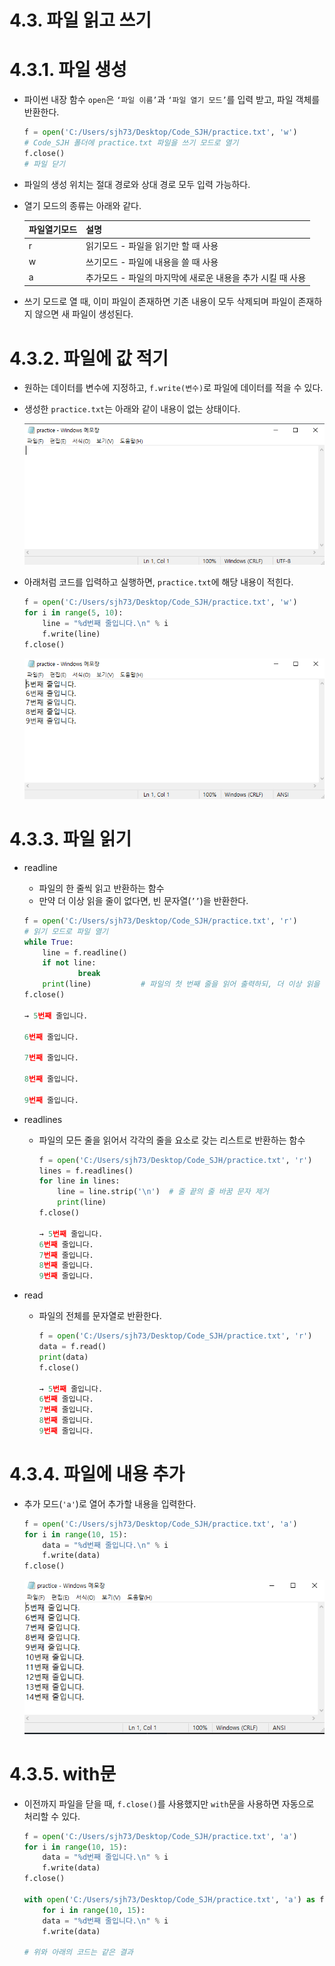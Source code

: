 # 4.3. 파일 읽고 쓰기

# 4.3.1. 파일 생성

- 파이썬 내장 함수 `open`은 `‘파일 이름’`과 `‘파일 열기 모드’`를 입력 받고, 파일 객체를 반환한다.
  
    ```python
    f = open('C:/Users/sjh73/Desktop/Code_SJH/practice.txt', 'w')
    # Code_SJH 폴더에 practice.txt 파일을 쓰기 모드로 열기
    f.close()
    # 파일 닫기
    ```
    
- 파일의 생성 위치는 절대 경로와 상대 경로 모두 입력 가능하다.

- 열기 모드의 종류는 아래와 같다.
  
  
    | 파일열기모드 | 설명 |
    | --- | --- |
    | r | 읽기모드 - 파일을 읽기만 할 때 사용 |
    | w | 쓰기모드 - 파일에 내용을 쓸 때 사용 |
    | a | 추가모드 - 파일의 마지막에 새로운 내용을 추가 시킬 때 사용 |
    
- 쓰기 모드로 열 때, 이미 파일이 존재하면 기존 내용이 모두 삭제되며 파일이 존재하지 않으면 새 파일이 생성된다.

# 4.3.2. 파일에 값 적기

- 원하는 데이터를 변수에 지정하고, `f.write(변수)`로 파일에 데이터를 적을 수 있다.

- 생성한 `practice.txt`는 아래와 같이 내용이 없는 상태이다.
  
    ![Untitled](https://github.com/dodo-Riley/TIL/blob/master/Self_Study/B_%EC%A0%90%ED%94%84%20%ED%88%AC%20%ED%8C%8C%EC%9D%B4%EC%8D%AC_%EB%B0%95%EC%9D%91%EC%9A%A9/4_3_%ED%8C%8C%EC%9D%BC%20%EC%9D%BD%EA%B3%A0%20%EC%93%B0%EA%B8%B0.assets/Untitled.png?raw=true)
    
- 아래처럼 코드를 입력하고 실행하면, `practice.txt`에 해당 내용이 적힌다.
  
    ```python
    f = open('C:/Users/sjh73/Desktop/Code_SJH/practice.txt', 'w')
    for i in range(5, 10):
        line = "%d번째 줄입니다.\n" % i
        f.write(line)
    f.close()
    ```
    
    ![Untitled 1](https://github.com/dodo-Riley/TIL/blob/master/Self_Study/B_%EC%A0%90%ED%94%84%20%ED%88%AC%20%ED%8C%8C%EC%9D%B4%EC%8D%AC_%EB%B0%95%EC%9D%91%EC%9A%A9/4_3_%ED%8C%8C%EC%9D%BC%20%EC%9D%BD%EA%B3%A0%20%EC%93%B0%EA%B8%B0.assets/Untitled%201.png?raw=true)
    

# 4.3.3. 파일 읽기

- readline
    - 파일의 한 줄씩 읽고 반환하는 함수
    - 만약 더 이상 읽을 줄이 없다면, 빈 문자열(`’’`)을 반환한다.
    
    ```python
    f = open('C:/Users/sjh73/Desktop/Code_SJH/practice.txt', 'r')
    # 읽기 모드로 파일 열기
    while True:
        line = f.readline()        
        if not line:
    			break
        print(line)           # 파일의 첫 번째 줄을 읽어 출력하되, 더 이상 읽을 줄이 없으면 break
    f.close()
    
    → 5번째 줄입니다.
    
    6번째 줄입니다.
    
    7번째 줄입니다.
    
    8번째 줄입니다.
    
    9번째 줄입니다.
    ```
    
- readlines
    - 파일의 모든 줄을 읽어서 각각의 줄을 요소로 갖는 리스트로 반환하는 함수
      
        ```python
        f = open('C:/Users/sjh73/Desktop/Code_SJH/practice.txt', 'r')
        lines = f.readlines()
        for line in lines:
            line = line.strip('\n')  # 줄 끝의 줄 바꿈 문자 제거
            print(line)
        f.close()
        
        → 5번째 줄입니다.
        6번째 줄입니다.
        7번째 줄입니다.
        8번째 줄입니다.
        9번째 줄입니다.
        
        ```
    
- read
    - 파일의 전체를 문자열로 반환한다.
      
        ```python
        f = open('C:/Users/sjh73/Desktop/Code_SJH/practice.txt', 'r')
        data = f.read()
        print(data)
        f.close()
        
        → 5번째 줄입니다.
        6번째 줄입니다.
        7번째 줄입니다.
        8번째 줄입니다.
        9번째 줄입니다.
        ```
        

# 4.3.4. 파일에 내용 추가

- 추가 모드(`'a'`)로 열어 추가할 내용을 입력한다.
  
    ```python
    f = open('C:/Users/sjh73/Desktop/Code_SJH/practice.txt', 'a')
    for i in range(10, 15):
        data = "%d번째 줄입니다.\n" % i
        f.write(data)
    f.close()
    ```
    
    ![Untitled 2](https://github.com/dodo-Riley/TIL/blob/master/Self_Study/B_%EC%A0%90%ED%94%84%20%ED%88%AC%20%ED%8C%8C%EC%9D%B4%EC%8D%AC_%EB%B0%95%EC%9D%91%EC%9A%A9/4_3_%ED%8C%8C%EC%9D%BC%20%EC%9D%BD%EA%B3%A0%20%EC%93%B0%EA%B8%B0.assets/Untitled%202.png?raw=true)
    

# 4.3.5. with문

- 이전까지 파일을 닫을 때, `f.close()`를 사용했지만 `with`문을 사용하면 자동으로 처리할 수 있다.
  
    ```python
    f = open('C:/Users/sjh73/Desktop/Code_SJH/practice.txt', 'a')
    for i in range(10, 15):
        data = "%d번째 줄입니다.\n" % i
        f.write(data)
    f.close()
    
    with open('C:/Users/sjh73/Desktop/Code_SJH/practice.txt', 'a') as f:
    	for i in range(10, 15):
        data = "%d번째 줄입니다.\n" % i
        f.write(data)
    
    # 위와 아래의 코드는 같은 결과
    ```